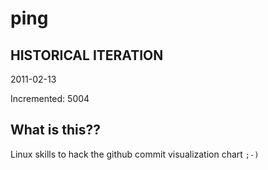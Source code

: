 # ping

## HISTORICAL ITERATION
2011-02-13

Incremented: 5004

## What is this?? 
Linux skills to hack the github commit visualization chart `;-)`
